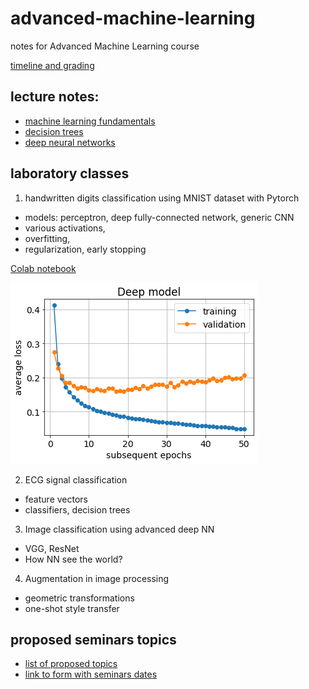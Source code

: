 # advanced-machine-learning
notes for Advanced Machine Learning course

[timeline and grading](intro.pdf)

## lecture notes:
- [machine learning fundamentals](ML_fundamentals.pdf)
- [decision trees](Decision_Trees.pdf)
- [deep neural networks](Deep_NNs.pdf)

## laboratory classes
1. handwritten digits classification using MNIST dataset with Pytorch
- models: perceptron, deep fully-connected network, generic CNN
- various activations,
- overfitting,
- regularization, early stopping

[Colab notebook](mnist_in_3_flavours.ipynb)

![overfitted model](Deep.png)

2. ECG signal classification
- feature vectors
- classifiers, decision trees 
3. Image classification using advanced deep NN
- VGG, ResNet
- How NN see the world?
4. Augmentation in image processing
- geometric transformations
- one-shot style transfer

## proposed seminars topics
- [list of proposed topics](seminars_topics.pdf)
- [link to form with seminars dates](https://docs.google.com/spreadsheets/d/17XoAvYHBRc47nQX9PUHcMtEvUUeJ1rTfJIYHQU3FNUA/edit?usp=sharing) 
